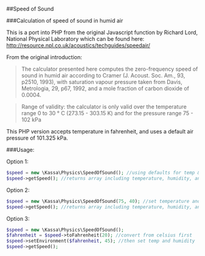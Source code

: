 ##Speed of Sound

###Calculation of speed of sound in humid air

This is a port into PHP from the original Javascript function by Richard Lord, National Physical Laboratory which can be found here: http://resource.npl.co.uk/acoustics/techguides/speedair/

From the original introduction:

> The calculator presented here computes the zero-frequency speed of sound in humid air according to Cramer (J. Acoust. Soc. Am., 93, p2510, 1993), with saturation vapour pressure taken from Davis, Metrologia, 29, p67, 1992, and a mole fraction of carbon dioxide of 0.0004.

> Range of validity: the calculator is only valid over the temperature range 0 to 30 ° C (273.15 - 303.15 K) and for the pressure range 75 - 102 kPa

This PHP version accepts temperature in fahrenheit, and uses a default air pressure of 101.325 kPa.

###Usage:

Option 1:

```php
$speed = new \Kassa\Physics\SpeedOfSound(); //using defaults for temp & humidity
$speed->getSpeed(); //returns array including temperature, humidity, and speed of sound
```

Option 2:

```php
$speed = new \Kassa\Physics\SpeedOfSound(75, 40); //set temperature and humidity
$speed->getSpeed(); //returns array including temperature, humidity, and speed of sound
```

Option 3:

```php
$speed = new \Kassa\Physics\SpeedOfSound();
$fahrenheit = $speed->toFahrenheit(20); //convert from celsius first
$speed->setEnvironment($fahrenheit, 45); //then set temp and humidity
$speed->getSpeed();
```

